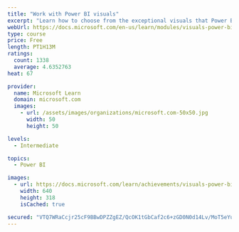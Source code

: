 ```yaml
---
title: "Work with Power BI visuals"
excerpt: "Learn how to choose from the exceptional visuals that Power BI makes available to you. Formatting visuals will direct the user’s attention to exactly where you want it, while helping to make the visual easier to read and interpret. You will also learn about how to use key performance indicators (KPIs)."
webUrl: https://docs.microsoft.com/en-us/learn/modules/visuals-power-bi/
type: course
price: Free
length: PT1H13M
ratings:
  count: 1338
  average: 4.6352763
heat: 67

provider:
  name: Microsoft Learn
  domain: microsoft.com
  images:
    - url: /assets/images/organizations/microsoft.com-50x50.jpg
      width: 50
      height: 50

levels:
  - Intermediate

topics:
  - Power BI

images:
  - url: https://docs.microsoft.com/learn/achievements/visuals-power-bi-social.png
    width: 640
    height: 318
    isCached: true

secured: "VTQ7WRaCcjr25cF9BBwDPZZgEZ/QcOK1tGbCaf2c6+zGD0N0d14Lv/MoT5eYumfPIc34/LJ3dJwA0bNYq+QS3hICEJEyC+JnDdSAJrCozkWsko70VHscNeV53dt3anXY+oKv4ifPTzDRmi8JONoWem0dYNctim7bHvHGNxjXewkZwgwUldkk4JtKn0dJVoOuWEmrb6mMcg44bcSwoi9/P+OndiDob0V922yFVuKEICwSh68dKBsoV0BV/9Zy4nCACTmT4d4UU2DzLJ/uo76Us9/7/g/jzaElMKc0ep+KBO2qtLhtmSHQk/szl1g164K05frUggPPw7hbI3seRnHvGcFhPY95tOqHTWQYM5gCzNl2DOrU7Ug+xseSNnel1YkUQttBNg6UBXcDh1yzRhC/VBOHdaKHZW8hKW/YBAttGsQ=;hbQrGOjIvcJBzja7cqVgYQ=="
---
```


